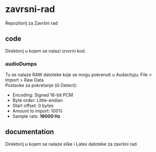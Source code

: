 # zavrsni-rad
Repozitorij za Završni rad

## code
Direktorij u kojem se nalazi izvorni kod.

### audioDumps
Tu se nalaze RAW datoteke koje se mogu pokrenuti u Audacityju: File > Import > Raw Data \
Postavke za pokretanje (ili Detect): 
  - Encoding: Signed 16-bit PCM
  - Byte order: Little-endian
  - Start offset: 0 bytes
  - Amount to import: 100%
  - Sample rate: **16000 Hz**

## documentation 
Direktorij u kojem se nalaze slike i Latex datoteke za završni rad.


